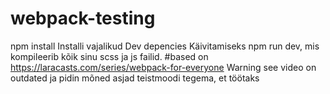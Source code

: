 # webpack-testing
npm install
Installi vajalikud Dev depencies
Käivitamiseks npm run dev, mis kompileerib kõik sinu scss ja js failid.
#based on https://laracasts.com/series/webpack-for-everyone
Warning see video on outdated ja pidin mõned asjad teistmoodi tegema, et töötaks
